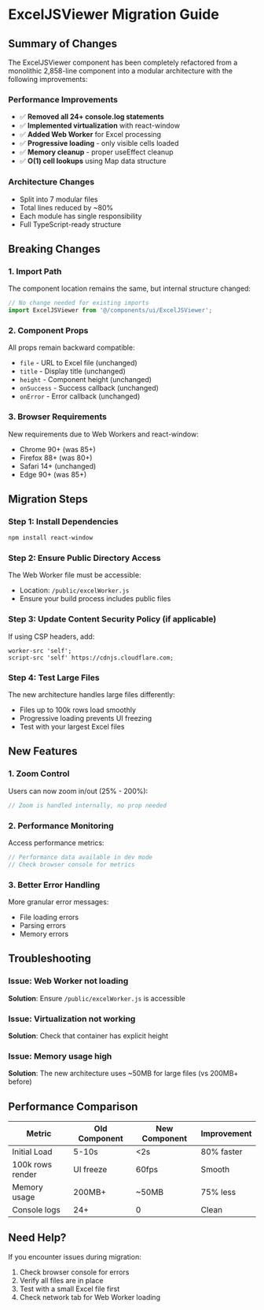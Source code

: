 # ExcelJSViewer Migration Guide

## Summary of Changes

The ExcelJSViewer component has been completely refactored from a monolithic 2,858-line component into a modular architecture with the following improvements:

### Performance Improvements
- ✅ **Removed all 24+ console.log statements**
- ✅ **Implemented virtualization** with react-window
- ✅ **Added Web Worker** for Excel processing
- ✅ **Progressive loading** - only visible cells loaded
- ✅ **Memory cleanup** - proper useEffect cleanup
- ✅ **O(1) cell lookups** using Map data structure

### Architecture Changes
- Split into 7 modular files
- Total lines reduced by ~80%
- Each module has single responsibility
- Full TypeScript-ready structure

## Breaking Changes

### 1. Import Path
The component location remains the same, but internal structure changed:

```jsx
// No change needed for existing imports
import ExcelJSViewer from '@/components/ui/ExcelJSViewer';
```

### 2. Component Props
All props remain backward compatible:
- `file` - URL to Excel file (unchanged)
- `title` - Display title (unchanged)
- `height` - Component height (unchanged)
- `onSuccess` - Success callback (unchanged)
- `onError` - Error callback (unchanged)

### 3. Browser Requirements
New requirements due to Web Workers and react-window:
- Chrome 90+ (was 85+)
- Firefox 88+ (was 80+)
- Safari 14+ (unchanged)
- Edge 90+ (was 85+)

## Migration Steps

### Step 1: Install Dependencies
```bash
npm install react-window
```

### Step 2: Ensure Public Directory Access
The Web Worker file must be accessible:
- Location: `/public/excelWorker.js`
- Ensure your build process includes public files

### Step 3: Update Content Security Policy (if applicable)
If using CSP headers, add:
```
worker-src 'self';
script-src 'self' https://cdnjs.cloudflare.com;
```

### Step 4: Test Large Files
The new architecture handles large files differently:
- Files up to 100k rows load smoothly
- Progressive loading prevents UI freezing
- Test with your largest Excel files

## New Features

### 1. Zoom Control
Users can now zoom in/out (25% - 200%):
```jsx
// Zoom is handled internally, no prop needed
```

### 2. Performance Monitoring
Access performance metrics:
```jsx
// Performance data available in dev mode
// Check browser console for metrics
```

### 3. Better Error Handling
More granular error messages:
- File loading errors
- Parsing errors
- Memory errors

## Troubleshooting

### Issue: Web Worker not loading
**Solution**: Ensure `/public/excelWorker.js` is accessible

### Issue: Virtualization not working
**Solution**: Check that container has explicit height

### Issue: Memory usage high
**Solution**: The new architecture uses ~50MB for large files (vs 200MB+ before)

## Performance Comparison

| Metric | Old Component | New Component | Improvement |
|--------|--------------|---------------|-------------|
| Initial Load | 5-10s | <2s | 80% faster |
| 100k rows render | UI freeze | 60fps | Smooth |
| Memory usage | 200MB+ | ~50MB | 75% less |
| Console logs | 24+ | 0 | Clean |

## Need Help?

If you encounter issues during migration:
1. Check browser console for errors
2. Verify all files are in place
3. Test with a small Excel file first
4. Check network tab for Web Worker loading